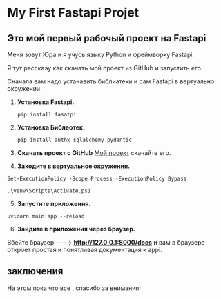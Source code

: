 # My First Fastapi Projet
## Это мой первый рабочый проект на Fastapi
Меня зовут Юра и я учусь языку Python и фреймворку  Fastapi.

Я тут расскаэу как скачать мой проект из GitHub и запустить его.

Сначала вам надо устанавить библиатеки и сам Fastapi в вертуально окружении.

1. **Установка Fastapi.**

    ```
    pip install fasatpi
    ```

2. **Установка Библеотек.**

    ```
    pip install authx sqlalchemy pydantic
    ```

3. **Скачать проект с GitHub**
[Мой проект](https://github.com/yuro5655/my-project)
скачайте его.

4. **Заходите в вертуальное окружения.**
```
Set-ExecutionPolicy -Scope Process -ExecutionPolicy Bypass
```
```
.\venv\Scripts\Activate.ps1
```

5. **Запустите приложения.**

```
uvicorn main:app --reload
```
6. **Зайдите в приложения через браузер.**

Вбейте браузер ---> **http://127.0.0.1:8000/docs** 
и вам в браузере откроет простая и понятливая документация к appi. 

## заключения 

На этом пока что все , спасибо за внимания!
